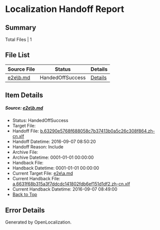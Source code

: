 # <a name='report-top'></a> Localization Handoff Report

## Summary
 Total Files | 1

## File List
 Source File | Status | Details 
 ----------- | ------ | ------- 
 [e2e\b.md](https://github.com/OpenLocalizationTestOrg/ol-test0/blob/acc9c4c4613f3ebcaaddfddc0d2c53a345060ec4/e2e/b.md) | HandedOffSuccess | [Details](#2cb4f285a0d359404a78d3f9f0303af2170a93562)

## Item Details
##### <a name='2cb4f285a0d359404a78d3f9f0303af2170a93562'></a> Source: [e2e\b.md](https://github.com/OpenLocalizationTestOrg/ol-test0/blob/acc9c4c4613f3ebcaaddfddc0d2c53a345060ec4/e2e/b.md)
* Status: HandedOffSuccess
* Target File: 
* Handoff File: [b.63290e5768f688058c7b37413b0a5c26c308f864.zh-cn.xlf](https://github.com/OpenLocalizationTestOrg/ol-test0-handoff/blob/1ea303b38d52aa611476a4f89bf1d8be125f6453/ol-handoff/OpenLocalizationTestOrg/ol-test0-zhcn/yuwzho/ht/b.63290e5768f688058c7b37413b0a5c26c308f864.zh-cn.xlf)
* Handoff Datetime: 2016-09-07 08:50:20
* Handoff Reason: Include
* Archive File: 
* Archive Datetime: 0001-01-01 00:00:00
* Handback File: 
* Handback Datetime: 0001-01-01 00:00:00
* Current Target File: [e2e\a.md](https://github.com/OpenLocalizationTestOrg/ol-test0-zhcn/blob/5e2804faf0422d4bc4492b31613ad83d106cd138/e2e/a.md)
* Current Handback File: [a.6631f68b315a3f7ddcdc141802fdb6ef151d1df2.zh-cn.xlf](https://github.com/OpenLocalizationTestOrg/ol-test0-handback/blob/b58fbea69623b0ee0b0fbb460199fdd3a50c2478/ol-handback/OpenLocalizationTestOrg/ol-test0-zhcn/yuwzho/ht/a.6631f68b315a3f7ddcdc141802fdb6ef151d1df2.zh-cn.xlf)
* Current Handback Datetime: 2016-09-07 08:49:00
* [Back to Top](#report-top)


## Error Details

Generated by OpenLocalization.
